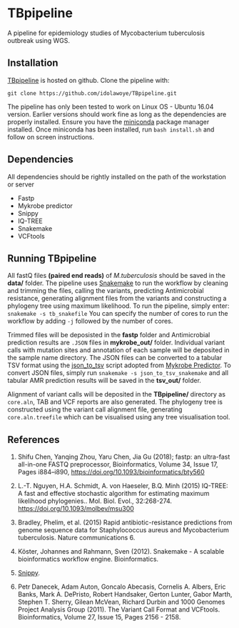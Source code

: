 # TBpipeline
A pipeline for epidemiology studies of Mycobacterium tuberculosis outbreak using WGS.
## Installation
[TBpipeline](https://github.com/idolawoye/TBpipeline.git) is hosted on github. 
Clone the pipeline with:

`git clone https://github.com/idolawoye/TBpipeline.git`

The pipeline has only been tested to work on Linux OS - Ubuntu 16.04 version. Earlier versions should work fine as long as the dependencies are properly installed. Ensure you have the [miniconda](https://conda.io/docs/user-guide/install/linux.html) package manager installed.
Once miniconda has been installed, run `bash install.sh` and follow on screen instructions.
## Dependencies
All dependencies should be rightly installed on the path of the workstation or server
* Fastp 
* Mykrobe predictor 
* Snippy 
* IQ-TREE 
* Snakemake
* VCFtools
## Running TBpipeline
All fastQ files **(paired end reads)** of *M.tuberculosis* should be saved in the **data/** folder. The pipeline uses [Snakemake](https://snakemake.readthedocs.io/en/stable/index.html) to run the workflow by cleaning and trimming the files, calling the variants, predicting Antimicrobial resistance, generating alignment files from the variants and constructing a phylogeny tree using maximum likelihood. To run the pipeline, simply enter: `snakemake -s tb_snakefile` You can specify the number of cores to run the workflow by adding `-j` followed by the number of cores.

Trimmed files will be deposisted in the **fastp** folder and Antimicrobial prediction results are ``.JSON`` files in **mykrobe_out/** folder. Individual variant calls with mutation sites and annotation of each sample will be deposited in the sample name directory. The JSON files can be converted to a tabular TSV format using the [json_to_tsv](https://github.com/idolawoye/TBpipeline/tree/master/mykrobe/json_to_tsv.py) script adopted from [Mykrobe Predictor](https://github.com/iqbal-lab/Mykrobe-predictor). To convert JSON files, simply run `snakemake -s json_to_tsv_snakemake` and all tabular AMR prediction results will be saved in the **tsv_out/** folder.

Alignment of variant calls will be deposited in the **TBpipeline/** directory as `core.aln`, TAB and VCF reports are also generated.
The phylogeny tree is constructed using the variant call alignment file, generating `core.aln.treefile` which can be visualised using any tree visualisation tool.

## References 
1. Shifu Chen, Yanqing Zhou, Yaru Chen, Jia Gu (2018); fastp: an ultra-fast all-in-one FASTQ preprocessor, Bioinformatics, Volume 34, Issue 17, Pages i884–i890, https://doi.org/10.1093/bioinformatics/bty560
2. L.-T. Nguyen, H.A. Schmidt, A. von Haeseler, B.Q. Minh (2015) IQ-TREE: A fast and effective stochastic algorithm for estimating maximum likelihood phylogenies.. Mol. Biol. Evol., 32:268-274. https://doi.org/10.1093/molbev/msu300
3. Bradley, Phelim, et al. (2015) Rapid antibiotic-resistance predictions from genome sequence data for Staphylococcus aureus and Mycobacterium tuberculosis. Nature communications 6.
4. Köster, Johannes and Rahmann, Sven (2012). Snakemake - A scalable bioinformatics workflow engine. Bioinformatics.
5. [Snippy](https://github.com/tseemann/snippy).

6. Petr Danecek, Adam Auton, Goncalo Abecasis, Cornelis A. Albers, Eric Banks, Mark A. DePristo, Robert Handsaker, Gerton Lunter, Gabor Marth, Stephen T. Sherry, Gilean McVean, Richard Durbin and 1000 Genomes Project Analysis Group (2011). The Variant Call Format and VCFtools. Bioinformatics, Volume 27, Issue 15, Pages 2156 - 2158.
